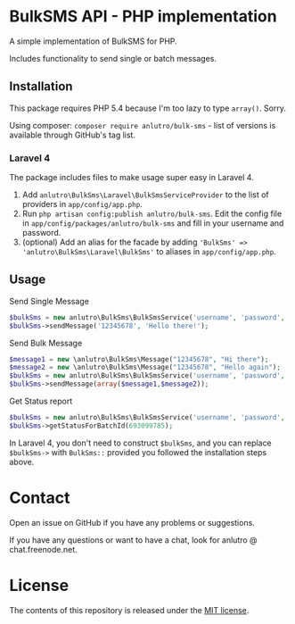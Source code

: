 # BulkSMS API - PHP implementation
A simple implementation of BulkSMS for PHP.

Includes functionality to send single or batch messages.

## Installation

This package requires PHP 5.4 because I'm too lazy to type `array()`. Sorry.

Using composer: `composer require anlutro/bulk-sms` - list of versions is available through GitHub's tag list.

### Laravel 4

The package includes files to make usage super easy in Laravel 4.

1. Add `anlutro\BulkSms\Laravel\BulkSmsServiceProvider` to the list of providers in `app/config/app.php`.
2. Run `php artisan config:publish anlutro/bulk-sms`. Edit the config file in `app/config/packages/anlutro/bulk-sms` and fill in your username and password.
3. (optional) Add an alias for the facade by adding `'BulkSms' => 'anlutro\BulkSms\Laravel\BulkSms'` to aliases in `app/config/app.php`.

## Usage

Send Single Message
```php
$bulkSms = new anlutro\BulkSms\BulkSmsService('username', 'password', 'baseurl');
$bulkSms->sendMessage('12345678', 'Hello there!');
```

Send Bulk Message
```php
$message1 = new \anlutro\BulkSms\Message("12345678", "Hi there");
$message2 = new \anlutro\BulkSms\Message("12345678", "Hello again");
$bulkSms = new anlutro\BulkSms\BulkSmsService('username', 'password', 'baseurl');
$bulkSms->sendMessage(array($message1,$message2));
```

Get Status report
```php
$bulkSms = new anlutro\BulkSms\BulkSmsService('username', 'password', 'baseurl');
$bulkSms->getStatusForBatchId(693099785);
```


In Laravel 4, you don't need to construct `$bulkSms`, and you can replace `$bulkSms->` with `BulkSms::` provided you followed the installation steps above.

# Contact
Open an issue on GitHub if you have any problems or suggestions.

If you have any questions or want to have a chat, look for anlutro @ chat.freenode.net.

# License
The contents of this repository is released under the [MIT license](http://opensource.org/licenses/MIT).